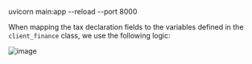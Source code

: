 uvicorn main:app --reload --port 8000


When mapping the tax declaration fields to the variables defined in the `client_finance` class, we use the following logic:

![image](https://github.com/user-attachments/assets/e678375a-27e8-4319-a95b-fd77a7463c34)

